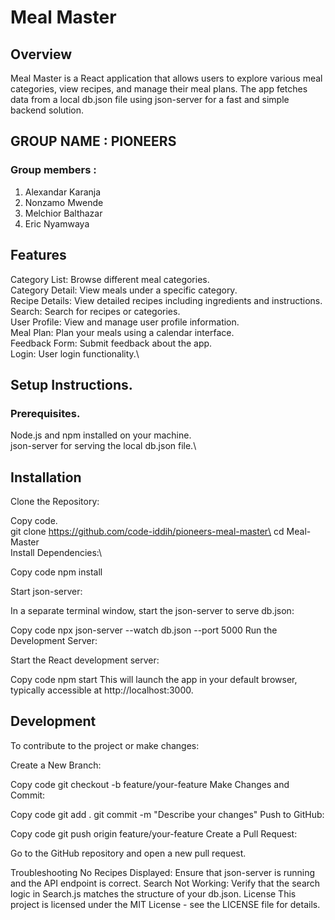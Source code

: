# Meal Master

## Overview

Meal Master is a React application that allows users to explore various meal categories, view recipes, and manage their meal plans. The app fetches data from a local db.json file using json-server for a fast and simple backend solution.

## GROUP NAME : PIONEERS

### Group members :

1. Alexandar Karanja
2. Nonzamo Mwende
3. Melchior Balthazar
4. Eric Nyamwaya

## Features

Category List: Browse different meal categories.\
Category Detail: View meals under a specific category.\
Recipe Details: View detailed recipes including ingredients and instructions.\
Search: Search for recipes or categories.\
User Profile: View and manage user profile information.\
Meal Plan: Plan your meals using a calendar interface.\
Feedback Form: Submit feedback about the app.\
Login: User login functionality.\

## Setup Instructions.

### Prerequisites.

Node.js and npm installed on your machine.\
json-server for serving the local db.json file.\

## Installation
Clone the Repository:

Copy code.\
git clone https://github.com/code-iddih/pioneers-meal-master\
cd Meal-Master\
Install Dependencies:\

Copy code
npm install

Start json-server:

In a separate terminal window, start the json-server to serve db.json:

Copy code
npx json-server --watch db.json --port 5000
Run the Development Server:

Start the React development server:

Copy code
npm start
This will launch the app in your default browser, typically accessible at http://localhost:3000.

## Development

To contribute to the project or make changes:

Create a New Branch:

Copy code
git checkout -b feature/your-feature
Make Changes and Commit:

Copy code
git add .
git commit -m "Describe your changes"
Push to GitHub:

Copy code
git push origin feature/your-feature
Create a Pull Request:

Go to the GitHub repository and open a new pull request.

Troubleshooting
No Recipes Displayed: Ensure that json-server is running and the API endpoint is correct.
Search Not Working: Verify that the search logic in Search.js matches the structure of your db.json.
License
This project is licensed under the MIT License - see the LICENSE file for details.



